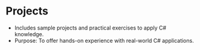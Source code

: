 # Projects

- Includes sample projects and practical exercises to apply C# knowledge.
- Purpose: To offer hands-on experience with real-world C# applications.
